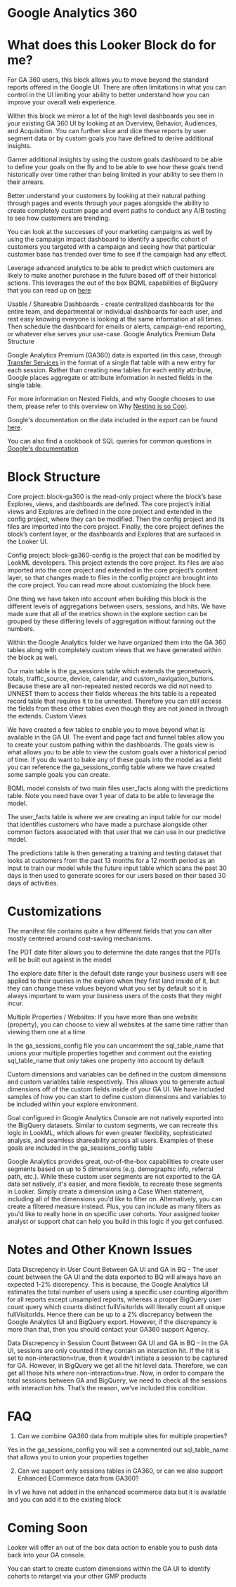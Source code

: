 # Google Analytics 360

# What does this Looker Block do for me?

For GA 360 users, this block allows you to move beyond the standard reports offered in the Google UI. There are often limitations in what you can control in the UI limiting your ability to better understand how you can improve your overall web experience.

Within this block we mirror a lot of the high level dashboards you see in your existing GA 360 UI by looking at an Overview, Behavior, Audiences, and Acquisition. You can further slice and dice these reports by user segment data or by custom goals you have defined to derive additional insights.

Garner additional insights by using the custom goals dashboard to be able to define your goals on the fly and to be able to see how these goals trend historically over time rather than being limited in your ability to see them in their arrears.

Better understand your customers by looking at their natural pathing through pages and events through your pages alongside the ability to create completely custom page and event paths to conduct any A/B testing to see how customers are trending.

You can look at the successes of your marketing campaigns as well by using the campaign impact dashboard to identify a specific cohort of customers you targeted with a campaign and seeing how that particular customer base has trended over time to see if the campaign had any effect.

Leverage advanced analytics to be able to predict which customers are likely to make another purchase in the future based off of their historical actions. This leverages the out of the box BQML capabilities of BigQuery that you can read up on [here](https://cloud.google.com/bigquery-ml/docs/getting-started)

Usable / Shareable Dashboards - create centralized dashboards for the entire team, and departmental or individual dashboards for each user, and rest easy knowing everyone is looking at the same information at all times. Then schedule the dashboard for emails or alerts, campaign-end reporting, or whatever else serves your use-case.
Google Analytics Premium Data Structure

Google Analytics Premium (GA360) data is exported (in this case, through [Transfer Services](https://cloud.google.com/bigquery/transfer/) in the format of a single flat table with a new entry for each session. Rather than creating new tables for each entity attribute, Google places aggregate or attribute information in nested fields in the single table.

For more information on Nested Fields, and why Google chooses to use them, please refer to this overview on Why [Nesting is so Cool](https://looker.com/blog/why-nesting-is-so-cool).

Google's documentation on the data included in the export can be found [here](https://support.google.com/analytics/answer/3437719?hl=en).

You can also find a cookbook of SQL queries for common questions in [Google's documentation](https://support.google.com/analytics/answer/4419694?hl=en&ref_topic=3416089#query6_SequenceOfHits)


# Block Structure
Core project: block-ga360 is the read-only project where the block’s base Explores, views, and dashboards are defined. The core project’s initial views and Explores are defined in the core project and extended in the config project, where they can be modified. Then the config project and its files are imported into the core project. Finally, the core project defines the block’s content layer, or the dashboards and Explores that are surfaced in the Looker UI.

Config project: block-ga360-config is the project that can be modified by LookML developers. This project extends the core project. Its files are also imported into the core project and extended in the core project’s content layer, so that changes made to files in the config project are brought into the core project. You can read more about customizing the block here.

One thing we have taken into account when building this block is the different levels of aggregations between users, sessions, and hits. We have made sure that all of the metrics shown in the explore section can be grouped by these differing levels of aggregation without fanning out the numbers.

Within the Google Analytics folder we have organized them into the GA 360 tables along with completely custom views that we have generated within the block as well.

Our main table is the ga_sessions table which extends the geonetwork, totals, traffic_source, device, calendar, and custom_navigation_buttons. Because these are all non-repeated nested records we did not need to UNNEST them to access their fields whereas the hits table is a repeated record table that requires it to be unnested. Therefore you can still access the fields from these other tables even though they are not joined in through the extends.
Custom Views

We have created a few tables to enable you to move beyond what is available in the GA UI. The event and page fact and funnel tables allow you to create your custom pathing within the dashboards.
The goals view is what allows you to be able to view the custom goals over a historical period of time. If you do want to bake any of these goals into the model as a field you can reference the ga_sessions_config table where we have created some sample goals you can create.

BQML model consists of two main files user_facts along with the predictions table. Note you need have over 1 year of data to be able to leverage the model.

  The user_facts table is where we are creating an input table for our model that identifies customers who have made a purchase alongside other common factors associated with that user that we can use in our predictive model.

  The predictions table is then generating a training and testing dataset that looks at customers from the past 13 months for a 12 month period as an input to train our model while the future input table which scans the past 30 days is then used to generate scores for our users based on their based 30 days of activities.

# Customizations

The manifest file contains quite a few different fields that you can alter mostly centered around cost-saving mechanisms.

  The PDT date filter allows you to determine the date ranges that the PDTs will be built out against in the model

  The explore date filter is the default date range your business users will see applied to their queries in the explore when they first land inside of it, but they can change these values beyond what you set by default so it is always important to warn your business  users of the costs that they might incur.

Multiple Properties / Websites: If you have more than one website (property), you can choose to view all websites at the same time rather than viewing them one at a time.

  In the ga_sessions_config file you can uncomment the sql_table_name that unions your multiple properties together and comment out the existing sql_table_name that only takes one property into account by default

Custom dimensions and variables can be defined in the custom dimensions and custom variables table respectively. This allows you to generate actual dimensions off of the custom fields inside of your GA UI. We have included samples of how you can start to define custom dimensions and variables to be included within your explore environment.

Goal configured in Google Analytics Console are not natively exported into the BigQuery datasets. Similar to custom segments, we can recreate this logic in LookML, which allows for even greater flexibility, sophisticated analysis, and seamless shareability across all users. Examples of these goals are included in the ga_sessions_config table

Google Analytics provides great, out-of-the-box capabilities to create user segments based on up to 5 dimensions (e.g. demographic info, referral path, etc.). While these custom user segments are not exported to the GA data set natively, it's easier, and more flexible, to recreate these segments in Looker. Simply create a dimension using a Case When statement, including all of the dimensions you'd like to filter on. Alternatively, you can create a filtered measure instead. Plus, you can include as many filters as you'd like to really hone in on specific user cohorts. Your assigned looker analyst or support chat can help you build in this logic if you get confused.

# Notes and Other Known Issues

Data Discrepency in User Count Between GA UI and GA in BQ - The user count between the GA UI and the data exported to BQ will always have an expected 1-2% discrepency. This is because, the Google Analytics UI estimates the total number of users using a specific user counting algorithm for all reports except unsampled reports, whereas a proper BigQuery user count query which counts distinct fullVisitorIds will literally count all unique fullVisitorIds. Hence there can be up to a 2% discrepancy between the Google Analytics UI and BigQuery export. However, if the discrepancy is more than that, then you should contact your GA360 support Agency.

Data Discrepency in Session Count Between GA UI and GA in BQ - In the GA UI, sessions are only counted if they contain an interaction hit. If the hit is set to non-interaction=true, then it wouldn’t initiate a session to be captured for GA. However, in BigQuery we get all the hit level data. Therefore, we can get all those hits where non-interaction=true. Now, in order to compare the total sessions between GA and BigQuery, we need to check all the sessions with interaction hits. That’s the reason, we’ve included this condition.

# FAQ
1) Can we combine GA360 data from multiple sites for multiple properties?

Yes in the ga_sessions_config you will see a commented out sql_table_name that allows you to union your properties together

 2) Can we support only sessions tables in GA360, or can we also support Enhanced ECommerce data from GA360?

In v1 we have not added in the enhanced ecommerce data but it is available and you can add it to the existing block



# Coming Soon
Looker will offer an out of the box data action to enable you to push data back into your GA console.

  You can start to create custom dimensions within the GA UI to identify cohorts to retarget via your other GMP products
